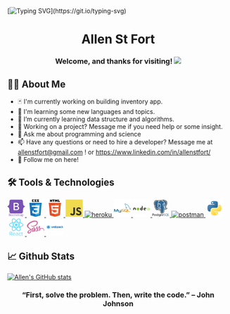 [![Typing SVG](https://readme-typing-svg.herokuapp.com/?lines=Hi,+I'm+Allen+St+Fort!;Look+around,;Contact+me+on+Linkedin.;If+you+have+questions.)](https://git.io/typing-svg)
<h1 align="center">Allen St Fort</h1>
<h3 align="center">Welcome, and thanks for visiting!  <img src="https://raw.githubusercontent.com/MartinHeinz/MartinHeinz/master/wave.gif" width="3%"></h3>

## 🙋‍♂️ About Me
- 🃏 I'm currently working on building inventory app.
- 📗 I'm learning some new languages and topics.
- 🌱 I’m currently learning data structure and algorithms.
- 📝 Working on a project? Message me if you need help or some insight.
- 💬 Ask me about programming and science
- 📫 Have any questions or need to hire a developer? Message me at allenstfort@gmail.com ! or https://www.linkedin.com/in/allenstfort/
- 👣 Follow me on here!

## 🛠️ Tools & Technologies
<p align="left"><a href="https://getbootstrap.com" target="_blank"> <img src="https://raw.githubusercontent.com/devicons/devicon/master/icons/bootstrap/bootstrap-plain-wordmark.svg" alt="bootstrap" width="40" height="40"/> </a> <a href="https://www.w3schools.com/css/" target="_blank"> <img src="https://raw.githubusercontent.com/devicons/devicon/master/icons/css3/css3-original-wordmark.svg" alt="css3" width="40" height="40"/> </a><a href="https://www.w3.org/html/" target="_blank"> <img src="https://raw.githubusercontent.com/devicons/devicon/master/icons/html5/html5-original-wordmark.svg" alt="html5" width="40" height="40"/> </a> <a href="https://developer.mozilla.org/en-US/docs/Web/JavaScript" target="_blank"> <img src="https://raw.githubusercontent.com/devicons/devicon/master/icons/javascript/javascript-original.svg" alt="javascript" width="40" height="40"/> </a><a href="https://heroku.com" target="_blank"> <img src="https://www.vectorlogo.zone/logos/heroku/heroku-icon.svg" alt="heroku" width="40" height="40"/> </a><a href="https://www.mysql.com/" target="_blank"> <img src="https://raw.githubusercontent.com/devicons/devicon/master/icons/mysql/mysql-original-wordmark.svg" alt="mysql" width="40" height="40"/> </a> <a href="https://nodejs.org" target="_blank"> <img src="https://raw.githubusercontent.com/devicons/devicon/master/icons/nodejs/nodejs-original-wordmark.svg" alt="nodejs" width="40" height="40"/> </a> <a href="https://www.postgresql.org" target="_blank"> <img src="https://raw.githubusercontent.com/devicons/devicon/master/icons/postgresql/postgresql-original-wordmark.svg" alt="postgresql" width="40" height="40"/> </a> <a href="https://postman.com" target="_blank"> <img src="https://www.vectorlogo.zone/logos/getpostman/getpostman-icon.svg" alt="postman" width="40" height="40"/> </a> <a href="https://www.python.org" target="_blank"> <img src="https://raw.githubusercontent.com/devicons/devicon/master/icons/python/python-original.svg" alt="python" width="40" height="40"/> </a> <a href="https://reactjs.org/" target="_blank"> <img src="https://raw.githubusercontent.com/devicons/devicon/master/icons/react/react-original-wordmark.svg" alt="react" width="40" height="40"/> </a> <a href="https://sass-lang.com" target="_blank"> <img src="https://raw.githubusercontent.com/devicons/devicon/master/icons/sass/sass-original.svg" alt="sass" width="40" height="40"/> </a> <a href="https://webpack.js.org" target="_blank"> <img src="https://raw.githubusercontent.com/devicons/devicon/d00d0969292a6569d45b06d3f350f463a0107b0d/icons/webpack/webpack-original-wordmark.svg" alt="webpack" width="40" height="40"/> </a> </p>

## 📈 Github Stats
<!-- [![Top Langs](https://github-readme-stats.vercel.app/api/top-langs/?username=allenstfort23&langs_count=3&theme=radical&show_icons=true)](https://github.com/allenstfort23/github-readme-stats) -->
[![Allen's GitHub stats](https://github-readme-stats.vercel.app/api?username=allenstfort23&theme=radical&show_icons=true)](https://github.com/allenstfort23/github-readme-stats)


<h3 align="center">“First, solve the problem. Then, write the code.” – John Johnson</h3>
